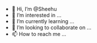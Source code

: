 - 👋 Hi, I’m @Sheehu
- 👀 I’m interested in ...
- 🌱 I’m currently learning ...
- 💞️ I’m looking to collaborate on ...
- 📫 How to reach me ...

<!---
Sheehu/Sheehu is a ✨ special ✨ repository because its `README.md` (this file) appears on your GitHub profile.
You can click the Preview link to take a look at your changes.
--->
